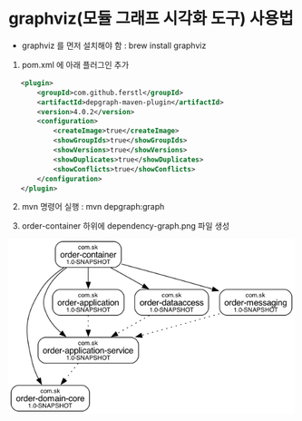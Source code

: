 # graphviz(모듈 그래프 시각화 도구) 사용법

 - graphviz 를 먼저 설치해야 함
    : brew install graphviz

1) pom.xml 에 아래 플러그인 추가 

~~~xml
   <plugin>
       <groupId>com.github.ferstl</groupId>
       <artifactId>depgraph-maven-plugin</artifactId>
       <version>4.0.2</version>
       <configuration>
           <createImage>true</createImage>
           <showGroupIds>true</showGroupIds>
           <showVersions>true</showVersions>
           <showDuplicates>true</showDuplicates>
           <showConflicts>true</showConflicts>
       </configuration>
   </plugin>
~~~
2) mvn 명령어 실행
  : mvn depgraph:graph

3) order-container 하위에 dependency-graph.png 파일 생성

![그래프 결과](documents/dependency-graph.png)